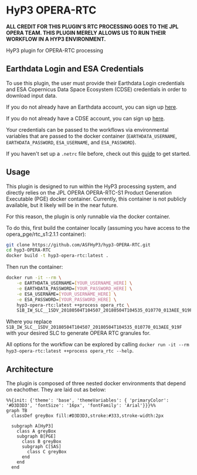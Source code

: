 # HyP3 OPERA-RTC

**ALL CREDIT FOR THIS PLUGIN'S RTC PROCESSING GOES TO THE JPL OPERA TEAM. THIS PLUGIN MERELY ALLOWS US TO RUN THEIR WORKFLOW IN A HYP3 ENVIRONMENT.**

HyP3 plugin for OPERA-RTC processing

## Earthdata Login and ESA Credentials

To use this plugin, the user must provide their Earthdata Login credentials and ESA Copernicus Data Space Ecosystem (CDSE) credentials in order to download input data.

If you do not already have an Earthdata account, you can sign up [here](https://urs.earthdata.nasa.gov/home).

If you do not already have a CDSE account, you can sign up [here](https://dataspace.copernicus.eu).

Your credentials can be passed to the workflows via environmental variables that are passed to the docker container (`EARTHDATA_USERNAME`, `EARTHDATA_PASSWORD`, `ESA_USERNAME`, and `ESA_PASSWORD`).

If you haven't set up a `.netrc` file
before, check out this [guide](https://harmony.earthdata.nasa.gov/docs#getting-started) to get started.

## Usage
This plugin is designed to run within the HyP3 processing system, and directly relies on the JPL OPERA OPERA-RTC-S1 Product Generation Executable (PGE) docker container. Currently, this container is not publicly available, but it likely will be in the near future.

For this reason, the plugin is only runnable via the docker container.

To do this, first build the container locally (assuming you have access to the opera_pge/rtc_s1:2.1.1 container):
```bash
git clone https://github.com/ASFHyP3/hyp3-OPERA-RTC.git
cd hyp3-OPERA-RTC
docker build -t hyp3-opera-rtc:latest .
```
Then run the container:
```bash
docker run -it --rm \
    -e EARTHDATA_USERNAME=[YOUR_USERNAME_HERE] \
    -e EARTHDATA_PASSWORD=[YOUR_PASSWORD_HERE] \
    -e ESA_USERNAME=[YOUR_USERNAME_HERE] \
    -e ESA_PASSWORD=[YOUR_PASSWORD_HERE] \
    hyp3-opera-rtc:latest ++process opera_rtc \
    S1B_IW_SLC__1SDV_20180504T104507_20180504T104535_010770_013AEE_919F
```
Where you replace `S1B_IW_SLC__1SDV_20180504T104507_20180504T104535_010770_013AEE_919F` with your desired SLC to generate OPERA RTC granules for.

All options for the workflow can be explored by calling `docker run -it --rm hyp3-opera-rtc:latest ++process opera_rtc --help`.

## Architecture
The plugin is composed of three nested docker environments that depend on eachother. They are laid out as below:

```mermaid
%%{init: {'theme': 'base', 'themeVariables': { 'primaryColor': '#D3D3D3', 'fontSize': '16px', 'fontFamily': 'Arial'}}}%%
graph TB
  classDef greyBox fill:#D3D3D3,stroke:#333,stroke-width:2px

  subgraph A[HyP3]
    class A greyBox
    subgraph B[PGE]
      class B greyBox
      subgraph C[SAS]
        class C greyBox
      end
    end
  end
```
